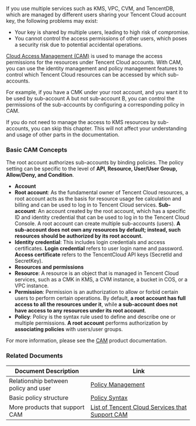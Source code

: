 
If you use multiple services such as KMS, VPC, CVM, and TencentDB, which are managed by different users sharing your Tencent Cloud account key, the following problems may exist:

- Your key is shared by multiple users, leading to high risk of compromise.
- You cannot control the access permissions of other users, which poses a security risk due to potential accidental operations.

[Cloud Access Management (CAM)](https://cloud.tencent.com/document/product/598/17848) is used to manage the access permissions for the resources under Tencent Cloud accounts. With CAM, you can use the identity management and policy management features to control which Tencent Cloud resources can be accessed by which sub-accounts.

For example, if you have a CMK under your root account, and you want it to be used by sub-account A but not sub-account B, you can control the permissions of the sub-accounts by configuring a corresponding policy in CAM.

If you do not need to manage the access to KMS resources by sub-accounts, you can skip this chapter. This will not affect your understanding and usage of other parts in the documentation.


### Basic CAM Concepts
The root account authorizes sub-accounts by binding policies. The policy setting can be specific to the level of **API, Resource, User/User Group, Allow/Deny, and Condition**.

- **Account**
 - **Root account**: As the fundamental owner of Tencent Cloud resources, a root account acts as the basis for resource usage fee calculation and billing and can be used to log in to Tencent Cloud services.
 **Sub-account**: An account created by the root account, which has a specific ID and identity credential that can be used to log in to the Tencent Cloud Console. A root account can create multiple sub-accounts (users). **A sub-account does not own any resources by default; instead, such resources should be authorized by its root account.**
 - **Identity credential**: This includes login credentials and access certificates. **Login credential** refers to user login name and password. **Access certificate** refers to the TencentCloud API keys (SecretId and SecretKey).
- **Resources and permissions**
 - **Resource**: A resource is an object that is managed in Tencent Cloud services, such as a CMK in KMS, a CVM instance, a bucket in COS, or a VPC instance.
 - **Permission**: Permission is an authorization to allow or forbid certain users to perform certain operations. By default, **a root account has full access to all the resources under it**, while **a sub-account does not have access to any resources under its root account**.
 - **Policy**: Policy is the syntax rule used to define and describe one or multiple permissions. **A root account** performs authorization by **associating policies** with users/user groups.

For more information, please see the [CAM](https://intl.cloud.tencent.com/document/product/598/10583) product documentation.

### Related Documents
| Document Description | Link | 
|---------|---------|
| Relationship between policy and user | [Policy Management](https://intl.cloud.tencent.com/document/product/598/10601) |
| Basic policy structure | [Policy Syntax](https://intl.cloud.tencent.com/document/product/598/10603) | 
| More products that support CAM | [List of Tencent Cloud Services that Support CAM](https://intl.cloud.tencent.com/document/product/598/10588)|
